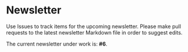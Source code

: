 # Newsletter

Use Issues to track items for the upcoming newsletter. Please make pull requests to the latest newsletter Markdown file in order to suggest edits.

The current newsletter under work is: **#6**.
